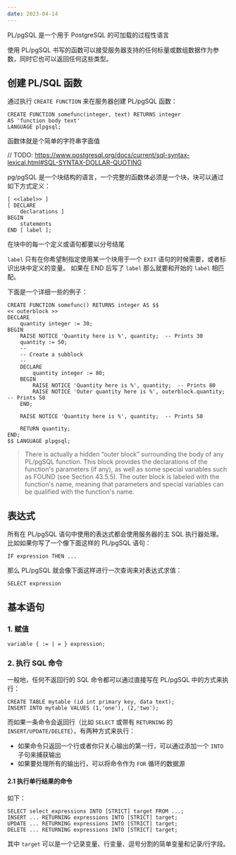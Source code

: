 ```yaml
---
date: 2023-04-14
---
```


PL/pgSQL 是一个用于 PostgreSQL 的可加载的过程性语言

使用 PL/pgSQL 书写的函数可以接受服务器支持的任何标量或数组数据作为参数，同时它也可以返回任何这些类型。

## 创建 PL/SQL 函数

通过执行 `CREATE FUNCTION` 来在服务器创建 PL/pgSQL 函数：

```postgresql
CREATE FUNCTION somefunc(integer, text) RETURNS integer
AS 'function body text'
LANGUAGE plpgsql;
```

函数体就是个简单的字符串字面值

// TODO: https://www.postgresql.org/docs/current/sql-syntax-lexical.html#SQL-SYNTAX-DOLLAR-QUOTING

pg/pgSQL 是一个块结构的语言，一个完整的函数体必须是一个块，块可以通过如下方式定义：

```postgresql
[ <<label>> ]
[ DECLARE
    declarations ]
BEGIN
    statements
END [ label ];
```

在块中的每一个定义或语句都要以分号结尾

`label` 只有在你希望制指定使用某一个块用于一个 `EXIT` 语句的时候需要，或者标识出块中定义的变量。
如果在 END 后写了 `label` 那么就要和开始的  `label` 相匹配。

下面是一个详细一些的例子：
```postgresql
CREATE FUNCTION somefunc() RETURNS integer AS $$
<< outerblock >>
DECLARE
    quantity integer := 30;
BEGIN
    RAISE NOTICE 'Quantity here is %', quantity;  -- Prints 30
    quantity := 50;
    --
    -- Create a subblock
    --
    DECLARE
        quantity integer := 80;
    BEGIN
        RAISE NOTICE 'Quantity here is %', quantity;  -- Prints 80
        RAISE NOTICE 'Outer quantity here is %', outerblock.quantity;  -- Prints 50
    END;

    RAISE NOTICE 'Quantity here is %', quantity;  -- Prints 50

    RETURN quantity;
END;
$$ LANGUAGE plpgsql;
```

> There is actually a hidden “outer block” surrounding the body of any PL/pgSQL function. This block provides the declarations of the function's parameters (if any), as well as some special variables such as FOUND (see Section 43.5.5). The outer block is labeled with the function's name, meaning that parameters and special variables can be qualified with the function's name.

## 表达式

所有在 PL/pgSQL 语句中使用的表达式都会使用服务器的主 SQL 执行器处理。
比如如果你写了一个像下面这样的 PL/pgSQL 语句：

```postgresql
IF expression THEN ...
```

那么 PL/pgSQL 就会像下面这样进行一次查询来对表达式求值：

```postgresql
SELECT expression
```

## 基本语句

### 1. 赋值

```
variable { := | = } expression;
```

### 2. 执行 SQL 命令

一般地，任何不返回行的 SQL 命令都可以通过直接写在 PL/pgSQL 中的方式来执行：

```postgresql
CREATE TABLE mytable (id int primary key, data text);
INSERT INTO mytable VALUES (1,'one'), (2,'two');
```

而如果一条命令会返回行（比如 `SELECT` 或带有 `RETURNING` 的 `INSERT/UPDATE/DELETE`），有两种方式来执行：
- 如果命令只返回一个行或者你只关心输出的第一行，可以通过添加一个 `INTO` 子句来捕获输出
- 如果要处理所有的输出行，可以将命令作为 `FOR` 循环的数据源

#### 2.1 执行单行结果的命令

如下：

```postgresql
SELECT select_expressions INTO [STRICT] target FROM ...;
INSERT ... RETURNING expressions INTO [STRICT] target;
UPDATE ... RETURNING expressions INTO [STRICT] target;
DELETE ... RETURNING expressions INTO [STRICT] target;
```

其中 `target` 可以是一个记录变量、行变量、逗号分割的简单变量和记录/行字段。



